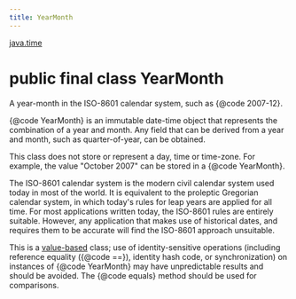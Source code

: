 ```yaml
---
title: YearMonth
---
```


[java.time](../packages/#java.time)

# public final class YearMonth


A year-month in the ISO-8601 calendar system, such as {@code 2007-12}.
 <p>
 {@code YearMonth} is an immutable date-time object that represents the combination
 of a year and month. Any field that can be derived from a year and month, such as
 quarter-of-year, can be obtained.
 <p>
 This class does not store or represent a day, time or time-zone.
 For example, the value "October 2007" can be stored in a {@code YearMonth}.
 <p>
 The ISO-8601 calendar system is the modern civil calendar system used today
 in most of the world. It is equivalent to the proleptic Gregorian calendar
 system, in which today's rules for leap years are applied for all time.
 For most applications written today, the ISO-8601 rules are entirely suitable.
 However, any application that makes use of historical dates, and requires them
 to be accurate will find the ISO-8601 approach unsuitable.

 <p>
 This is a <a href="{@docRoot}/java/lang/doc-files/ValueBased.html">value-based</a>
 class; use of identity-sensitive operations (including reference equality
 ({@code ==}), identity hash code, or synchronization) on instances of
 {@code YearMonth} may have unpredictable results and should be avoided.
 The {@code equals} method should be used for comparisons.